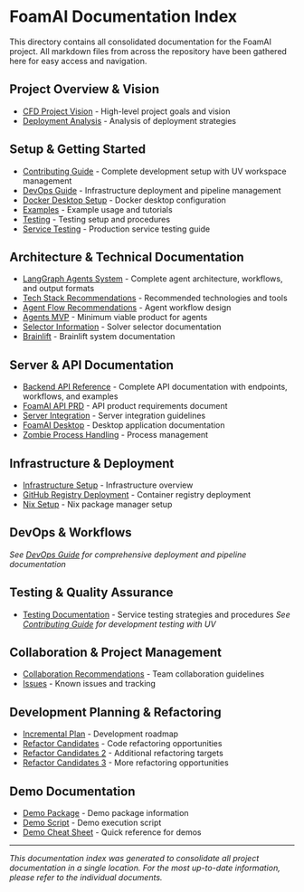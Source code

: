 # FoamAI Documentation Index

This directory contains all consolidated documentation for the FoamAI project. All markdown files from across the repository have been gathered here for easy access and navigation.

## Project Overview & Vision
- [CFD Project Vision](cfd_project_vision.md) - High-level project goals and vision
- [Deployment Analysis](DEPLOYMENT_ANALYSIS.md) - Analysis of deployment strategies

## Setup & Getting Started
- [Contributing Guide](Contributing.md) - Complete development setup with UV workspace management
- [DevOps Guide](DevOps.md) - Infrastructure deployment and pipeline management
- [Docker Desktop Setup](docker_desktop_README.md) - Docker desktop configuration
- [Examples](examples_README.md) - Example usage and tutorials
- [Testing](tests_README.md) - Testing setup and procedures
- [Service Testing](TESTING.md) - Production service testing guide

## Architecture & Technical Documentation
- [LangGraph Agents System](Agents.md) - Complete agent architecture, workflows, and output formats
- [Tech Stack Recommendations](tech_stack_recommendations.md) - Recommended technologies and tools
- [Agent Flow Recommendations](agent_flow_recommendations.md) - Agent workflow design
- [Agents MVP](agentsMVP.md) - Minimum viable product for agents
- [Selector Information](selectorInfo.md) - Solver selector documentation
- [Brainlift](Brainlift.md) - Brainlift system documentation

## Server & API Documentation
- [Backend API Reference](BackendAPI.md) - Complete API documentation with endpoints, workflows, and examples
- [FoamAI API PRD](FOAMAI_API_prd.md) - API product requirements document
- [Server Integration](SERVER_INTEGRATION.md) - Server integration guidelines
- [FoamAI Desktop](foamai_desktop_README.md) - Desktop application documentation
- [Zombie Process Handling](ZOMBIE_PROCESS_HANDLING.md) - Process management

## Infrastructure & Deployment
- [Infrastructure Setup](infra_README.md) - Infrastructure overview
- [GitHub Registry Deployment](GITHUB_REGISTRY_DEPLOYMENT.md) - Container registry deployment
- [Nix Setup](nix_README.md) - Nix package manager setup

## DevOps & Workflows
*See [DevOps Guide](DevOps.md) for comprehensive deployment and pipeline documentation*

## Testing & Quality Assurance
- [Testing Documentation](TESTING.md) - Service testing strategies and procedures
*See [Contributing Guide](Contributing.md#testing-infrastructure) for development testing with UV*

## Collaboration & Project Management
- [Collaboration Recommendations](collaboration_recommendations.md) - Team collaboration guidelines
- [Issues](issues.md) - Known issues and tracking

## Development Planning & Refactoring
- [Incremental Plan](incremental_plan.md) - Development roadmap
- [Refactor Candidates](refactor_candidates.md) - Code refactoring opportunities
- [Refactor Candidates 2](refactor_candidates_2.md) - Additional refactoring targets
- [Refactor Candidates 3](refactor_candidates_3.md) - More refactoring opportunities

## Demo Documentation
- [Demo Package](DEMO_PACKAGE.md) - Demo package information
- [Demo Script](DEMO_SCRIPT.md) - Demo execution script
- [Demo Cheat Sheet](DEMO_CHEAT_SHEET.md) - Quick reference for demos

---

*This documentation index was generated to consolidate all project documentation in a single location. For the most up-to-date information, please refer to the individual documents.*